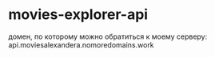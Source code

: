 # movies-explorer-api
 домен, по которому можно обратиться к моему серверу: api.moviesalexandera.nomoredomains.work

